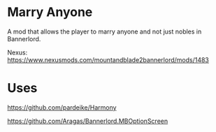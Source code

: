 # Marry Anyone
A mod that allows the player to marry anyone and not just nobles in Bannerlord.

Nexus: https://www.nexusmods.com/mountandblade2bannerlord/mods/1483

# Uses
https://github.com/pardeike/Harmony

https://github.com/Aragas/Bannerlord.MBOptionScreen
